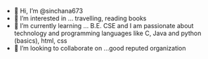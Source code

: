 - 👋 Hi, I’m @sinchana673
- 👀 I’m interested in ... travelling, reading books
- 🌱 I’m currently learning ... B.E. CSE and I am passionate about technology and programming languages like C, Java and python (basics), html, css
- 💞️ I’m looking to collaborate on ...good reputed organization 

<!---
sinchana673/sinchana673 is a ✨ special ✨ repository because its `README.md` (this file) appears on your GitHub profile.
You can click the Preview link to take a look at your changes.
--->

